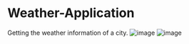 # Weather-Application
Getting the weather information of a city.
![image](https://github.com/ronaninstain/Weather-Application/assets/79968450/d867718b-331f-4480-967f-fd42eddfa877)
![image](https://github.com/ronaninstain/Weather-Application/assets/79968450/96dddad1-2f5d-42c5-9ba2-b860585ec28c)

